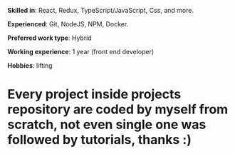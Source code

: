 **Skilled in**: React, Redux, TypeScript/JavaScript, Css, and more.

**Experienced**: Git, NodeJS, NPM, Docker. 

**Preferred work type**: Hybrid

**Working experience**: 1 year (front end developer)

**Hobbies**: lifting

<h1>Every project inside projects repository are coded by myself from scratch, not even single one was followed by tutorials, thanks :)</h1>
